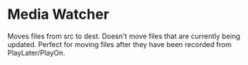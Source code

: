 # Media Watcher

Moves files from src to dest. Doesn't move files that are currently being updated. Perfect for moving files after they have been recorded from PlayLater/PlayOn.